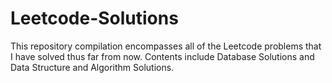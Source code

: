 # Leetcode-Solutions

This repository compilation encompasses all of the Leetcode problems that I have solved thus far from now.
Contents include Database Solutions and Data Structure and Algorithm Solutions.
